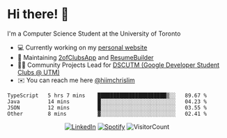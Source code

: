# Hi there! 👋
I'm a Computer Science Student at the University of Toronto

- 💻 Currently working on my [personal website](https://hiimchrislim.co)
- 🔨 Maintaining [2ofClubsApp](https://github.com/2ofClubsApp) and [ResumeBuilder](https://github.com/hiimchrislim/ResumeBuilder)
- 👨‍💻 Community Projects Lead for [DSCUTM (Google Developer Student Clubs @ UTM)](https://dscutm.com)
- ✉️ You can reach me here [@hiimchrislim](mailto:hello@hiimchrislim.co)

<!--START_SECTION:waka-->
```text
TypeScript   5 hrs 7 mins    ██████████████████████▒░░   89.67 % 
Java         14 mins         █░░░░░░░░░░░░░░░░░░░░░░░░   04.23 % 
JSON         12 mins         █░░░░░░░░░░░░░░░░░░░░░░░░   03.55 % 
Other        8 mins          ▓░░░░░░░░░░░░░░░░░░░░░░░░   02.41 % 
```
<!--END_SECTION:waka-->

<div align="center">
<a href="https://www.linkedin.com/in/hiimchrislim" target="_blank"><img src="https://img.shields.io/badge/LinkedIn-%230077B5.svg?&style=flat-square&logo=linkedin&logoColor=white" alt="LinkedIn"></a>
<a href="https://open.spotify.com/user/hiimchrislim" target="_blank"><img src="https://img.shields.io/badge/Spotify-%231ED760.svg?&style=flat-square&logo=spotify&logoColor=white" alt="Spotify"></a>
<img src="https://visitor-badge.glitch.me/badge?page_id=hiimchrislim.visitor-badge" alt="VisitorCount">
</div>
